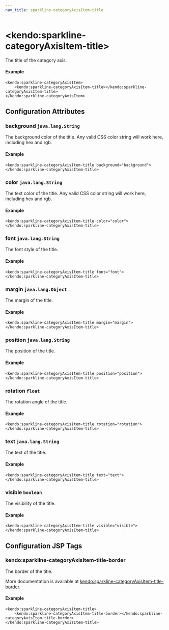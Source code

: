 ```yaml
---
nav_title: sparkline-categoryAxisItem-title
---
```


# \<kendo:sparkline-categoryAxisItem-title\>

The title of the category axis.

#### Example
    <kendo:sparkline-categoryAxisItem>
        <kendo:sparkline-categoryAxisItem-title></kendo:sparkline-categoryAxisItem-title>
    </kendo:sparkline-categoryAxisItem>

## Configuration Attributes

### background `java.lang.String`

The background color of the title. Any valid CSS color string will work here, including
hex and rgb.

#### Example
    <kendo:sparkline-categoryAxisItem-title background="background">
    </kendo:sparkline-categoryAxisItem-title>

### color `java.lang.String`

The text color of the title. Any valid CSS color string will work here, including hex and rgb.

#### Example
    <kendo:sparkline-categoryAxisItem-title color="color">
    </kendo:sparkline-categoryAxisItem-title>

### font `java.lang.String`

The font style of the title.

#### Example
    <kendo:sparkline-categoryAxisItem-title font="font">
    </kendo:sparkline-categoryAxisItem-title>

### margin `java.lang.Object`

The margin of the title.

#### Example
    <kendo:sparkline-categoryAxisItem-title margin="margin">
    </kendo:sparkline-categoryAxisItem-title>

### position `java.lang.String`

The position of the title.

#### Example
    <kendo:sparkline-categoryAxisItem-title position="position">
    </kendo:sparkline-categoryAxisItem-title>

### rotation `float`

The rotation angle of the title.

#### Example
    <kendo:sparkline-categoryAxisItem-title rotation="rotation">
    </kendo:sparkline-categoryAxisItem-title>

### text `java.lang.String`

The text of the title.

#### Example
    <kendo:sparkline-categoryAxisItem-title text="text">
    </kendo:sparkline-categoryAxisItem-title>

### visible `boolean`

The visibility of the title.

#### Example
    <kendo:sparkline-categoryAxisItem-title visible="visible">
    </kendo:sparkline-categoryAxisItem-title>


##  Configuration JSP Tags

### kendo:sparkline-categoryAxisItem-title-border

The border of the title.

More documentation is available at [kendo:sparkline-categoryAxisItem-title-border](/api/wrappers/jsp/sparkline/categoryaxisitem-title-border).

#### Example

    <kendo:sparkline-categoryAxisItem-title>
        <kendo:sparkline-categoryAxisItem-title-border></kendo:sparkline-categoryAxisItem-title-border>
    </kendo:sparkline-categoryAxisItem-title>

